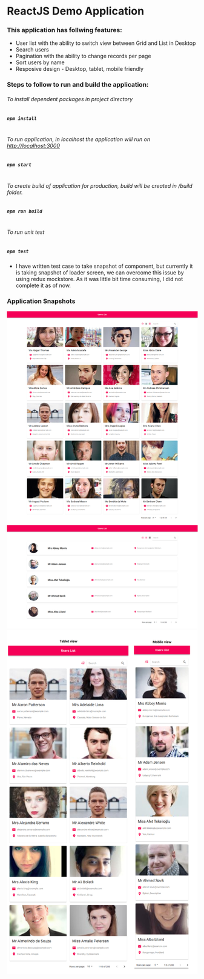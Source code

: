 # ReactJS Demo Application
### This application has follwing features:
- User list with the ability to switch view between Grid and List in Desktop
- Search users
- Pagination with the ability to change records per page
- Sort users by name
- Resposive design - Desktop, tablet, mobile friendly

### Steps to follow to run and build the application:

###### To install dependent packages in project directory
##### `npm install`
#
###### To run application, in localhost the application will run on [http://localhost:3000](http://localhost:3000)
##### `npm start`
#
###### To create build of application for production, build will be created in /build folder.

##### `npm run build`
#
###### To run unit test

##### `npm test`
- I have written test case to take snapshot of component, but currently it is taking snapshot of loader screen, we can overcome this issue by using redux mockstore. As it was little bit time consuming, I did not complete it as of now.

### Application Snapshots
![Desktop Grid](screenshots/desktop-grid.jpg)
![Desktop List](screenshots/desktop-list.jpg)
![Mobile/Tablet](screenshots/mobile-tablet.jpg)